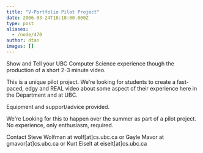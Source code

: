 ```yaml
---
title: "V-Portfolio Pilot Project"
date: 2006-03-24T18:18:00.000Z
type: post
aliases:
  - /node/470
author: dtan
images: []
---
```


<div class="field field-name-body field-type-text-with-summary field-label-hidden"><div class="field-items"><div class="field-item even"><p>Show and Tell your UBC Computer Science experience though the production of a short 2-3 minute video.</p>
<p>This is a unique pilot project. We&apos;re looking for students to create a fast-paced, edgy and REAL video about some aspect of their experience here in the Department and at UBC.</p>
<p>Equipment and support/advice provided.</p>
<p>We&apos;re Looking for this to happen over the summer as part of a pilot project. No experience, only enthusiasm, required.</p>
<p>Contact Steve Wolfman at wolf[at]cs.ubc.ca or Gayle Mavor at gmavor[at]cs.ubc.ca or Kurt Eiselt at eiselt[at]cs.ubc.ca</p>
</div></div></div>    <footer>
          </footer>
